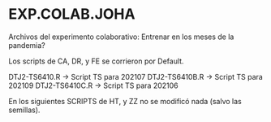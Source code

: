 # EXP.COLAB.JOHA
Archivos del experimento colaborativo: Entrenar en los meses de la pandemia?


Los scripts de CA, DR, y FE se corrieron por Default.

DTJ2-TS6410.R → Script TS para 202107
DTJ2-TS6410B.R → Script TS para 202109
DTJ2-TS6410C.R → Script TS para 202106


En los siguientes SCRIPTS de HT, y ZZ no se modificó nada (salvo las semillas).

